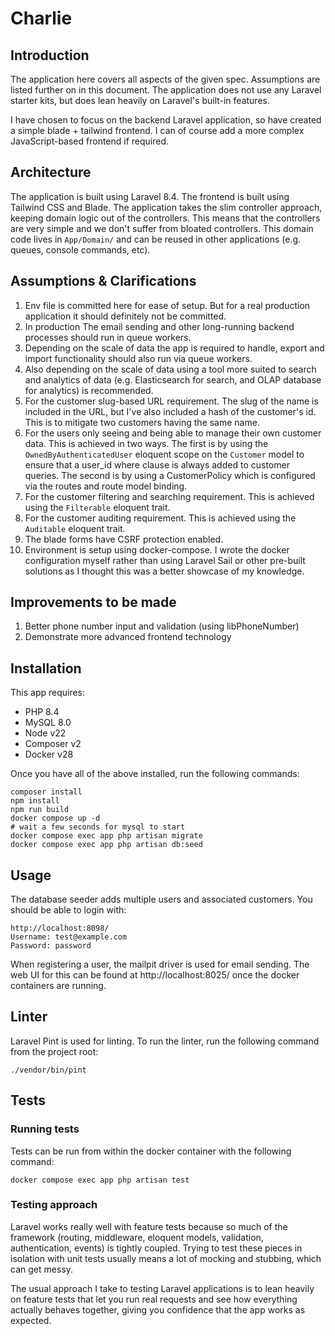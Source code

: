 # Charlie

## Introduction

The application here covers all aspects of the given spec. Assumptions are listed further on in this document. The
application does not use any Laravel starter kits, but does lean heavily on Laravel's built-in features.

I have chosen to focus on the backend Laravel application, so have created a simple blade + tailwind frontend. I can of
course add a more complex JavaScript-based frontend if required.

## Architecture

The application is built using Laravel 8.4. The frontend is built using Tailwind CSS and Blade. The application takes the
slim controller approach, keeping domain logic out of the controllers. This means that the controllers are very simple and 
we don't suffer from bloated controllers. This domain code lives in `App/Domain/` and can be reused in other applications 
(e.g. queues, console commands, etc).

## Assumptions & Clarifications

1. Env file is committed here for ease of setup. But for a real production application it should definitely not be committed.
2. In production The email sending and other long-running backend processes should run in queue workers.
3. Depending on the scale of data the app is required to handle, export and import functionality should also run via queue workers.
4. Also depending on the scale of data using a tool more suited to search and analytics of data (e.g. Elasticsearch for search, and OLAP database for analytics) is recommended.
5. For the customer slug-based URL requirement. The slug of the name is included in the URL, but I've also included a hash of the customer's id. This is to mitigate two customers having the same name.
6. For the users only seeing and being able to manage their own customer data. This is achieved in two ways. The first is by using the `OwnedByAuthenticatedUser` eloquent scope on the `Customer` model to ensure that a user_id where clause is always added to customer queries. The second is by using a CustomerPolicy which is configured via the routes and route model binding.
7. For the customer filtering and searching requirement. This is achieved using the `Filterable` eloquent trait. 
8. For the customer auditing requirement. This is achieved using the `Auditable` eloquent trait. 
9. The blade forms have CSRF protection enabled. 
10. Environment is setup using docker-compose. I wrote the docker configuration myself rather than using Laravel Sail or other pre-built solutions as I thought this was a better showcase of my knowledge.

## Improvements to be made

1. Better phone number input and validation (using libPhoneNumber)
2. Demonstrate more advanced frontend technology

## Installation

This app requires:

- PHP 8.4
- MySQL 8.0
- Node v22
- Composer v2
- Docker v28

Once you have all of the above installed, run the following commands:

```
composer install
npm install
npm run build
docker compose up -d
# wait a few seconds for mysql to start
docker compose exec app php artisan migrate
docker compose exec app php artisan db:seed
```

## Usage

The database seeder adds multiple users and associated customers. You should be able to login with:

```
http://localhost:8098/
Username: test@example.com
Password: password
```

When registering a user, the mailpit driver is used for email sending. The web UI for this can be found at 
http://localhost:8025/ once the docker containers are running.

## Linter

Laravel Pint is used for linting. To run the linter, run the following command from the project root:

```
./vendor/bin/pint
```

## Tests

### Running tests
Tests can be run from within the docker container with the following command:

```
docker compose exec app php artisan test
```

### Testing approach

Laravel works really well with feature tests because so much of the framework (routing, middleware, eloquent models, 
validation, authentication, events) is tightly coupled. Trying to test these pieces in isolation with unit tests usually 
means a lot of mocking and stubbing, which can get messy. 

The usual approach I take to testing Laravel applications is to lean heavily on feature tests that let you run real 
requests and see how everything actually behaves together, giving you confidence that the app works as expected.
